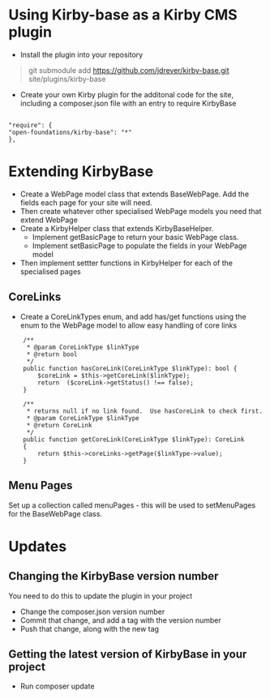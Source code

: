 # Using Kirby-base as a Kirby CMS plugin

- Install the plugin into your repository

> git submodule add https://github.com/jdrever/kirby-base.git site/plugins/kirby-base

- Create your own Kirby plugin for the additonal code for the site, including a composer.json file with an entry to require KirbyBase

```

"require": {
"open-foundations/kirby-base": "*"
},

```

# Extending KirbyBase

- Create a WebPage model class that extends BaseWebPage. Add the fields each page for your site will need.
- Then create whatever other specialised WebPage models you need that extend WebPage
- Create a KirbyHelper class that extends KirbyBaseHelper.  
  - Implement getBasicPage to return your basic WebPage class.
  - Implement setBasicPage to populate the fields in your WebPage model
- Then implement settter functions in KirbyHelper for each of the specialised pages

## CoreLinks

- Create a CoreLinkTypes enum, and add has/get functions using the enum to the WebPage model to allow easy handling of core links

```
    /**
     * @param CoreLinkType $linkType
     * @return bool
     */
    public function hasCoreLink(CoreLinkType $linkType): bool {
        $coreLink = $this->getCoreLink($linkType);
        return  ($coreLink->getStatus() !== false);
    }

    /**
     * returns null if no link found.  Use hasCoreLink to check first.
     * @param CoreLinkType $linkType
     * @return CoreLink
     */
    public function getCoreLink(CoreLinkType $linkType): CoreLink
    {
        return $this->coreLinks->getPage($linkType->value);
    }
```

## Menu Pages

Set up a collection called menuPages - this will be used to setMenuPages for the BaseWebPage class.

# Updates

## Changing the KirbyBase version number

You need to do this to update the plugin in your project

- Change the composer.json version number
- Commit that change, and add a tag with the version number
- Push that change, along with the new tag

## Getting the latest version of KirbyBase in your project

- Run composer update
